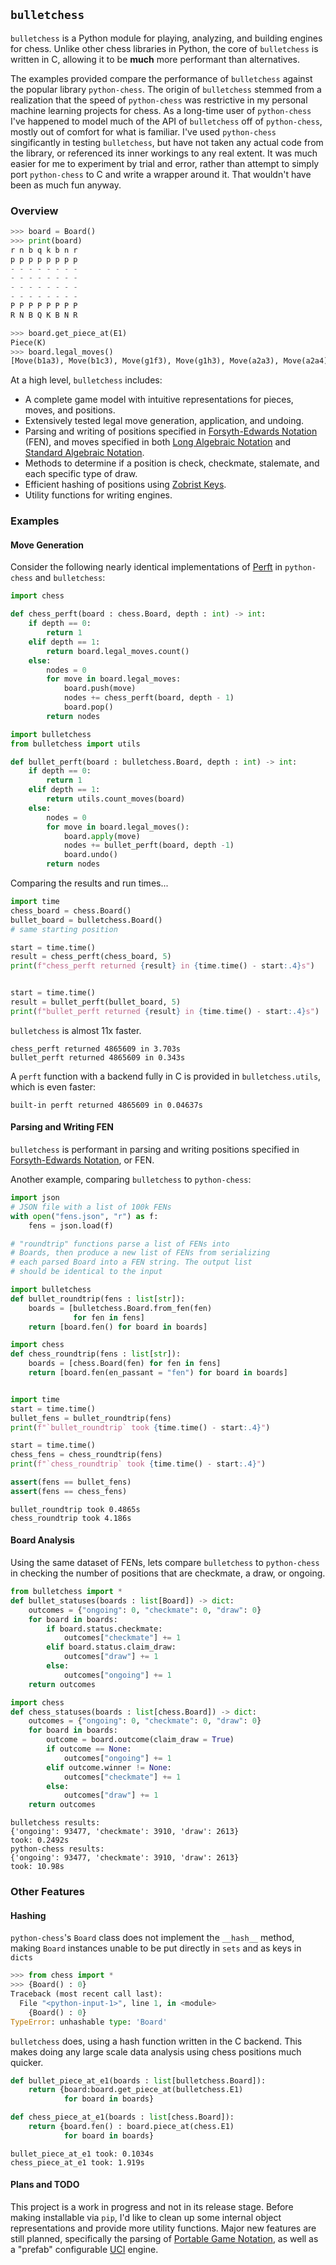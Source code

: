 ## `bulletchess`

`bulletchess` is a Python module for playing, analyzing, and building engines for chess. Unlike other chess libraries in Python, the core of `bulletchess` is written in C, allowing it to be **much** more performant than alternatives.

The examples provided compare the performance of `bulletchess` against the popular library `python-chess`. The origin of `bulletchess` stemmed from a realization that the speed of `python-chess` was restrictive in my personal machine learning projects for chess. As a long-time user of `python-chess` I've happened to model much of the API of `bulletchess`
off of `python-chess`, mostly out of comfort for what is familiar. I've used `python-chess` singificantly in testing `bulletchess`, but have not taken any actual code from the library, or referenced its inner workings to any real extent. It was much easier for me to experiment by trial and error, rather than attempt to simply port `python-chess` to C and write a wrapper around it. That wouldn't have been as much fun anyway. 

### Overview
``` python
>>> board = Board()
>>> print(board)
r n b q k b n r 
p p p p p p p p 
- - - - - - - - 
- - - - - - - - 
- - - - - - - - 
- - - - - - - - 
P P P P P P P P 
R N B Q K B N R 

>>> board.get_piece_at(E1)
Piece(K)
>>> board.legal_moves()
[Move(b1a3), Move(b1c3), Move(g1f3), Move(g1h3), Move(a2a3), Move(a2a4), Move(b2b3), Move(b2b4), Move(c2c3), Move(c2c4), Move(d2d3), Move(d2d4), Move(e2e3), Move(e2e4), Move(f2f3), Move(f2f4), Move(g2g3), Move(g2g4), Move(h2h3), Move(h2h4)]
```

At a high level, `bulletchess` includes:
- A complete game model with intuitive representations for pieces, moves, and positions.
- Extensively tested legal move generation, application, and undoing.
- Parsing and writing of positions specified in [Forsyth-Edwards Notation](https://www.chessprogramming.org/Forsyth-Edwards_Notation) (FEN), 
and moves specified in both [Long Algebraic Notation](https://www.chessprogramming.org/Algebraic_Chess_Notation#Long_Algebraic_Notation_.28LAN.29) and [Standard Algebraic Notation](https://www.chessprogramming.org/Algebraic_Chess_Notation#Standard_Algebraic_Notation_.28SAN.29).
- Methods to determine if a position is check, checkmate, stalemate, and each specific type of draw.
- Efficient hashing of positions using [Zobrist Keys](https://en.wikipedia.org/wiki/Zobrist_hashing).
- Utility functions for writing engines. 

### Examples

#### Move Generation
Consider the following nearly identical implementations of 
[Perft](https://www.chessprogramming.org/Perft) in `python-chess` 
and `bulletchess`:

```python
import chess

def chess_perft(board : chess.Board, depth : int) -> int:
    if depth == 0:
        return 1
    elif depth == 1:
        return board.legal_moves.count()
    else:
        nodes = 0
        for move in board.legal_moves:
            board.push(move)
            nodes += chess_perft(board, depth - 1)
            board.pop()
        return nodes
```

```python
import bulletchess
from bulletchess import utils

def bullet_perft(board : bulletchess.Board, depth : int) -> int:
    if depth == 0:
        return 1
    elif depth == 1:
        return utils.count_moves(board)
    else:
        nodes = 0
        for move in board.legal_moves():
            board.apply(move)
            nodes += bullet_perft(board, depth -1)
            board.undo()
        return nodes 
```

Comparing the results and run times...
```python
import time
chess_board = chess.Board() 
bullet_board = bulletchess.Board()
# same starting position

start = time.time()
result = chess_perft(chess_board, 5)
print(f"chess_perft returned {result} in {time.time() - start:.4}s") 


start = time.time()
result = bullet_perft(bullet_board, 5)
print(f"bullet_perft returned {result} in {time.time() - start:.4}s") 
```

`bulletchess` is almost 11x faster.

```
chess_perft returned 4865609 in 3.703s
bullet_perft returned 4865609 in 0.343s
```

A `perft` function with a backend fully in C is provided in `bulletchess.utils`, which is even faster:

```
built-in perft returned 4865609 in 0.04637s
```

#### Parsing and Writing FEN

`bulletchess` is performant in parsing and writing positions specified in [Forsyth-Edwards Notation](https://en.wikipedia.org/wiki/Forsyth%E2%80%93Edwards_Notation), or FEN. 

Another example, comparing `bulletchess` to `python-chess`:

```python
import json
# JSON file with a list of 100k FENs
with open("fens.json", "r") as f:
    fens = json.load(f)

# "roundtrip" functions parse a list of FENs into
# Boards, then produce a new list of FENs from serializing
# each parsed Board into a FEN string. The output list
# should be identical to the input

import bulletchess
def bullet_roundtrip(fens : list[str]):
    boards = [bulletchess.Board.from_fen(fen)
              for fen in fens]
    return [board.fen() for board in boards]

import chess
def chess_roundtrip(fens : list[str]):
    boards = [chess.Board(fen) for fen in fens]
    return [board.fen(en_passant = "fen") for board in boards]


import time
start = time.time()
bullet_fens = bullet_roundtrip(fens)
print(f"`bullet_roundtrip` took {time.time() - start:.4}")

start = time.time()
chess_fens = chess_roundtrip(fens)
print(f"`chess_roundtrip` took {time.time() - start:.4}")

assert(fens == bullet_fens)
assert(fens == chess_fens)
```

```
bullet_roundtrip took 0.4865s
chess_roundtrip took 4.186s
```

#### Board Analysis

Using the same dataset of FENs, lets compare `bulletchess` to `python-chess` in checking the number of positions that are checkmate, a draw, or ongoing. 

``` python
from bulletchess import *
def bullet_statuses(boards : list[Board]) -> dict:
    outcomes = {"ongoing": 0, "checkmate": 0, "draw": 0}
    for board in boards:
        if board.status.checkmate:
            outcomes["checkmate"] += 1
        elif board.status.claim_draw:
            outcomes["draw"] += 1
        else:
            outcomes["ongoing"] += 1
    return outcomes
```

``` python
import chess
def chess_statuses(boards : list[chess.Board]) -> dict:
    outcomes = {"ongoing": 0, "checkmate": 0, "draw": 0}
    for board in boards:
        outcome = board.outcome(claim_draw = True)
        if outcome == None:
            outcomes["ongoing"] += 1
        elif outcome.winner != None:
            outcomes["checkmate"] += 1
        else:
            outcomes["draw"] += 1
    return outcomes
```

```
bulletchess results:
{'ongoing': 93477, 'checkmate': 3910, 'draw': 2613}
took: 0.2492s
python-chess results:
{'ongoing': 93477, 'checkmate': 3910, 'draw': 2613}
took: 10.98s
```

### Other Features

#### Hashing

`python-chess`'s `Board` class does not implement the `__hash__` method, making `Board` instances unable to be put directly in `sets` and as keys in `dicts`

```python
>>> from chess import *
>>> {Board() : 0}
Traceback (most recent call last):
  File "<python-input-1>", line 1, in <module>
    {Board() : 0}
TypeError: unhashable type: 'Board'
```

`bulletchess` does, using a hash function written in the C backend. This makes doing any large scale data analysis using chess positions much quicker.

``` python
def bullet_piece_at_e1(boards : list[bulletchess.Board]):
    return {board:board.get_piece_at(bulletchess.E1)
            for board in boards}

def chess_piece_at_e1(boards : list[chess.Board]):
    return {board.fen() : board.piece_at(chess.E1)
            for board in boards}
```

```
bullet_piece_at_e1 took: 0.1034s
chess_piece_at_e1 took: 1.919s
```

#### Plans and TODO

This project is a work in progress and not in its release stage. Before making installable via `pip`, I'd like to clean up some internal object representations and provide more utility functions. 
Major new features are still planned, specifically the parsing of [Portable Game Notation](https://en.wikipedia.org/wiki/Portable_Game_Notation), as well as a "prefab" configurable [UCI](https://en.wikipedia.org/wiki/Universal_Chess_Interface) engine.
